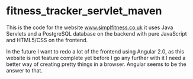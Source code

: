 # fitness_tracker_servlet_maven

This is the code for the website www.simplfitness.co.uk it uses Java Servlets and a PostgreSQL database on the backend with pure JavaScript and HTML5/CSS on the frontend.

In the future I want to redo a lot of the frontend using Angular 2.0, as this website is not feature complete yet before I go any further with it I need a better way of creating pretty things in a browser. Angular seems to be the answer to that.
